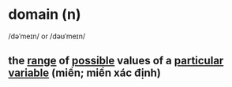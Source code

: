 # domain (n)

/dəˈmeɪn/ or /dəʊˈmeɪn/

## the [range](range-n.md#the-limits-between-which-something-varies-phạm-vi) of [possible](possibile-adj.md#reasonable-or-acceptable-in-a-particular-situation-hợp-lí-có-thể-chấp-nhận-được) values of a [particular](particular-adj.md#used-to-emphasize-that-you-are-referring-to-one-individual-person-thing-or-type-of-thing-and-not-others-cụ-thể-riêng-đặc-biệt) [variable](variable-n.md#a-situation-number-or-quantity-that-can-be-vary-or-be-varied-biến-biến-số) (miền; miền xác định)
